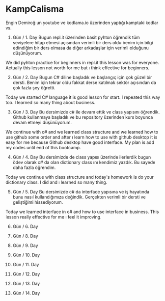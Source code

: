 # KampCalisma

Engin Demiroğ un youtube ve kodlama.io üzerinden yaptığı kamptaki kodlar vs.

1. Gün / 1. Day
  Bugun repl.it üzerinden basit pyhton öğrendik tüm seviyelere hitap etmesi açısından verimli bir ders oldu benim için bilgi edindiğim bir ders olmasa da diğer arkadaşlar için verimli olduğunu düşünüyorum.
  
  We did pyhton practice for beginners in repl.it this lesson was for everyone. Actually this lesson not worth for me but ı think effective for beginners.
  
  
2. Gün / 2. Day
  Bugun C# diline başladık ve başlangıç için çok güzel bir dersti. Benim için tekrar oldu fakkat derse katılmak sektör açısından da çok fazla şey öğretti.
  
  Today we started C# language it is good lesson for start. I repeated this way too. I learned so many thing about business.
  
3. Gün / 3. Day
  Bu dersimizde c# ile devam ettik ve class yapısını öğrendik. Github kullanmaya başladık ve bu repository üzerinden kurs boyunca devam etmeyi düşünüyorum.
  
  We continue with c# and we learned class structure and we learned how to use github some order and after ı learn how to use with github desktop it is easy for me because Github desktop have good interface. My plan is add my codes until end of this bootcamp.
 
 4. Gün / 4. Day
  Bu dersimizde de class yapısı üzerinde ilerlerdik bugun ödev olarak c# da olan dictionary class ını kendimiz yazdık. Bu sayede daha fazla öğrendim.
  
  Today we continue with class structure and today's homework is do your dictionary class. I did and ı learned so many thing.
  
 5. Gün / 5. Day
  Bu dersimizde c# da interface yapısına ve iş hayatında bunu nasıl kullandığımıza değindik. Gerçekten verimli bir dersti ve geliştiğimi hissediyorum.
  
  Today we learned interface in c# and how to use interface in business. This lesson really effective for me ı feel it improving.
  
 6. Gün / 6. Day
 
 8. Gün / 8. Day
 
 9. Gün / 9. Day
 
 10. Gün / 10. Day
 
 11. Gün / 11. Day
 
 12. Gün / 12. Day
 
 13. Gün / 13. Day
 
 14. Gün / 14. Day

